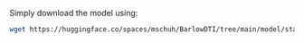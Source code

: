 Simply download the model using:
``` bash
wget https://huggingface.co/spaces/mschuh/BarlowDTI/tree/main/model/stash
```
